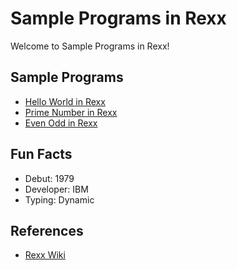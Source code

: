 # Sample Programs in Rexx

Welcome to Sample Programs in Rexx!

## Sample Programs

- [Hello World in Rexx](https://github.com/jrg94/sample-programs/issues/32)
- [Prime Number in Rexx](https://github.com/jrg94/sample-programs/issues/2175)
- [Even Odd in Rexx](https://github.com/jrg94/sample-programs/issues/2178)

## Fun Facts

- Debut: 1979
- Developer: IBM
- Typing: Dynamic

## References

- [Rexx Wiki](https://en.wikipedia.org/wiki/Rexx)
